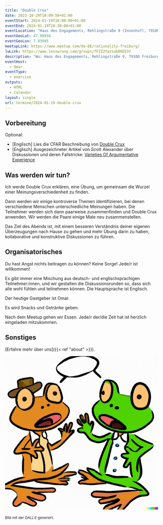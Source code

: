 ```yaml
---
title: "Double Crux"
date: 2023-10-29T10:09:50+01:00
eventStart: 2024-01-19T18:00:00+01:00
eventEnd: 2024-01-19T20:30:00+01:00
eventLocation: "Haus des Engagements, Rehlingstraße 9 (Innenhof), 79100 Freiburg"
eventGeoLat: 47.98934
eventGeoLon: 7.83945
meetupLink: https://www.meetup.com/de-DE/rationality-freiburg/
lwLink: https://www.lesswrong.com/groups/fFZZ2Ywzsab86EESY
description: "Wo: Haus des Engagements, Rehlingstraße 9, 79100 Freiburg. Wann: Freitag, 19. Januar 2024 um 18:00 Uhr MEZ."
eventHost:
  - Omar
eventType:
  - exercise
outputs:
  - HTML
  - Calendar
layout: single
url: termine/2024-01-19-double-crux
---
```


## Vorbereitung

Optional:
* [Englisch] Lies die CFAR Beschreibung von [Double
  Crux](https://www.lesswrong.com/posts/WLQspe83ZkiwBc2SR/double-crux)
* [Englisch] Ausgezeichneter Artikel von Scott Alexander über Diskussionen und
  deren Fallstricke: [Varieties Of Argumentative
  Experience](https://www.lesswrong.com/posts/NLBbCQeNLFvBJJkrt)


## Was werden wir tun?

Ich werde Double Crux erklären, eine Übung, um gemeinsam die Wurzel einer
Meinungsverschiedenheit zu finden.

Dann werden wir einige kontroverse Themen identifizieren, bei denen
verschiedene Menschen unterschiedliche Meinungen haben. Die Teilnehmer werden
sich dann paarweise zusammenfinden und Double Crux anwenden. Wir werden die
Paare einige Male neu zusammenstellen.

Das Ziel des Abends ist, mit einem besseren Verständnis deiner eigenen
Überzeugungen nach Hause zu gehen und mehr Übung darin zu haben, kollaborative
und konstruktive Diskussionen zu führen.


## Organisatorisches

Du hast Angst nichts beitragen zu können? Keine Sorge! Jede/r ist willkommen!

Es gibt immer eine Mischung aus deutsch- und englischsprachigen
Teilnehmer:innen, und wir gestalten die Diskussionsrunden so, dass sich alle
wohl fühlen und teilnehmen können. Die Hauptsprache ist Englisch.

Der heutige Gastgeber ist Omar.

Es wird Snacks und Getränke geben.

Nach dem Meetup gehen wir Essen. Jede/r der/die Zeit hat ist herzlich
eingeladen mitzukommen.


## Sonstiges

[Erfahre mehr über uns]({{< ref "about" >}}).

![Zwei Frösche diskutieren](cover.png "Zwei Frösche diskutieren")

<small>Bild mit der _DALL·E_ generiert.</small>
